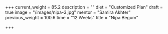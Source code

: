 +++
current_weight = 85.2
description = ""
diet = "Customized Plan"
draft = true
image = "/images/nipa-3.jpg"
mentor = "Samira Akhter"
previous_weight = 100.6
time = "12 Weeks"
title = "Nipa Begum"

+++
